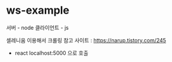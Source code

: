 # ws-example

서버 - node
클라이언트 - js

셀레니움 이용해서 크롤링
참고 사이트 : https://narup.tistory.com/245

- react
  localhost:5000 으로 호출
